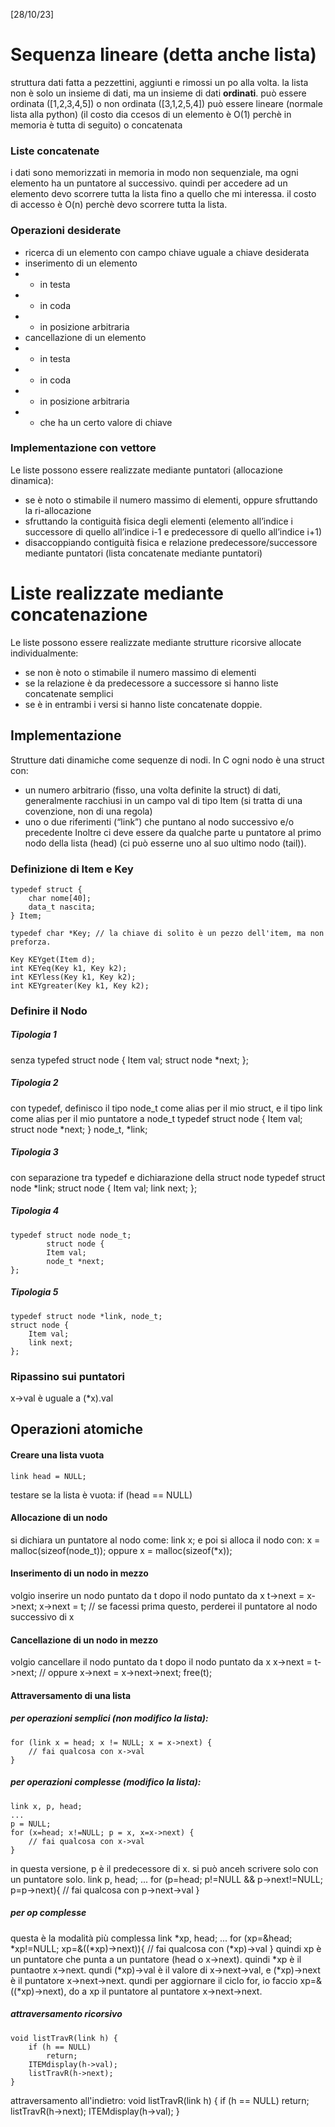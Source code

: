 [28/10/23]

# Sequenza lineare (detta anche lista)
struttura dati fatta a pezzettini, aggiunti e rimossi un po alla volta.
la lista non è solo un insieme di dati, ma un insieme di dati **ordinati**.
può essere ordinata ([1,2,3,4,5]) o non ordinata ([3,1,2,5,4])
può essere lineare (normale lista alla python) (il costo dia ccesos di un elemento è O(1) perchè in memoria è tutta di seguito) o concatenata

### Liste concatenate
i dati sono memorizzati in memoria in modo non sequenziale, ma ogni elemento ha un puntatore al successivo. quindi per accedere ad un elemento devo scorrere tutta la lista fino a quello che mi interessa. il costo di accesso è O(n) perchè devo scorrere tutta la lista.

### Operazioni desiderate
- ricerca di un elemento con campo chiave uguale a chiave desiderata
- inserimento di un elemento
- - in testa
- - in coda
- - in posizione arbitraria
- cancellazione di un elemento
- - in testa
- - in coda
- - in posizione arbitraria
- - che ha un certo valore di chiave

### Implementazione con vettore
Le liste possono essere realizzate mediante puntatori (allocazione dinamica):
- se è noto o stimabile il numero massimo di elementi, oppure sfruttando la ri-allocazione
- sfruttando la contiguità fisica degli elementi (elemento all’indice i successore di quello all’indice i-1 e predecessore di quello all’indice i+1)
- disaccoppiando contiguità fisica e relazione predecessore/successore mediante puntatori (lista concatenate mediante puntatori)

# Liste realizzate mediante concatenazione
Le liste possono essere realizzate mediante strutture ricorsive allocate individualmente:
- se non è noto o stimabile il numero massimo di elementi
- se la relazione è da predecessore a successore si hanno liste concatenate semplici
- se è in entrambi i versi si hanno liste concatenate doppie.

## Implementazione
Strutture dati dinamiche come sequenze di nodi. In C ogni nodo è una struct con:
- un numero arbitrario (fisso, una volta definite la struct) di dati, generalmente racchiusi in un campo val di tipo Item (si tratta di una covenzione, non di una regola)
- uno o due riferimenti (“link”) che puntano al nodo successivo e/o precedente
Inoltre ci deve essere da qualche parte u puntatore al primo nodo della lista (head) (ci può esserne uno al suo ultimo nodo (tail)).

### Definizione di Item e Key
    typedef struct {
        char nome[40];
        data_t nascita;
    } Item;
    
    typedef char *Key; // la chiave di solito è un pezzo dell'item, ma non preforza.

    Key KEYget(Item d);
    int KEYeq(Key k1, Key k2);
    int KEYless(Key k1, Key k2);
    int KEYgreater(Key k1, Key k2);

### Definire il Nodo
##### Tipologia 1
senza typefed
    struct node {
        Item val;
        struct node *next;
    };
##### Tipologia 2
con typedef, definisco il tipo node_t come alias per il mio struct, e il tipo link come alias per il mio puntatore a node_t
    typedef struct node {
        Item val;
        struct node *next;
    } node_t, *link;
##### Tipologia 3
con separazione tra typedef e dichiarazione della struct node
    typedef struct node *link;
    struct node {
        Item val;
        link next;
    };
##### Tipologia 4
    typedef struct node node_t;
            struct node {
            Item val;
            node_t *next;
    };
##### Tipologia 5
    typedef struct node *link, node_t;
    struct node {
        Item val;
        link next;
    };

### Ripassino sui puntatori
x->val è uguale a (*x).val

## Operazioni atomiche
#### Creare una lista vuota
    link head = NULL;
testare se la lista è vuota:
    if (head == NULL)
#### Allocazione di un nodo
si dichiara un puntatore al nodo come:
    link x;
e poi si alloca il nodo con:
    x = malloc(sizeof(node_t));
oppure
    x = malloc(sizeof(*x));
#### Inserimento di un nodo in mezzo
volgio inserire un nodo puntato da t dopo il nodo puntato da x
    t->next = x->next;
    x->next = t; // se facessi prima questo, perderei il puntatore al nodo successivo di x
#### Cancellazione di un nodo in mezzo
volgio cancellare il nodo puntato da t dopo il nodo puntato da x
    x->next = t->next; // oppure x->next = x->next->next;
    free(t);
#### Attraversamento di una lista
##### per operazioni semplici (non modifico la lista):
    for (link x = head; x != NULL; x = x->next) {
        // fai qualcosa con x->val
    }
##### per operazioni complesse (modifico la lista):
    link x, p, head;
    ...
    p = NULL;
    for (x=head; x!=NULL; p = x, x=x->next) {
        // fai qualcosa con x->val
    }
in questa versione, p è il predecessore di x. si può anceh scrivere solo con un puntatore solo.
    link p, head;
    ...
    for (p=head; p!=NULL && p->next!=NULL; p=p->next){
        // fai qualcosa con p->next->val
    }
##### per op complesse
questa è la modalità più complessa
    link *xp, head;
    ...
    for (xp=&head; *xp!=NULL; xp=&((*xp)->next)){
        // fai qualcosa con (*xp)->val
    }
quindi xp è un puntatore che punta a un puntatore (head o x->next). quindi *xp è il puntaotre x->next. qundi (*xp)->val è il valore di x->next->val, e (*xp)->next è il puntatore x->next->next. qundi per aggiornare il ciclo for, io faccio xp=&((*xp)->next), do a xp il puntatore al puntatore x->next->next.
##### attraversamento ricorsivo
    void listTravR(link h) {
        if (h == NULL)
            return;
        ITEMdisplay(h->val);
        listTravR(h->next);
    }
attraversamento all'indietro:
    void listTravR(link h) {
        if (h == NULL)
            return;
        listTravR(h->next);
        ITEMdisplay(h->val);
    }
